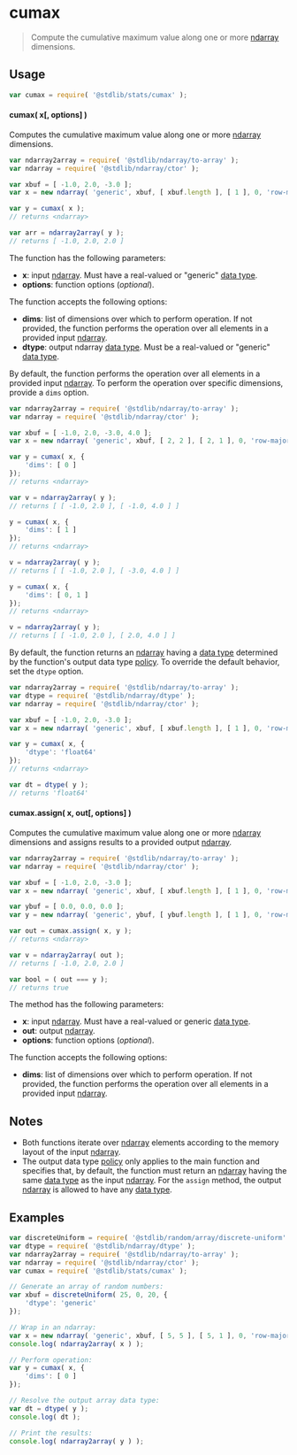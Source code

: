 <!--

@license Apache-2.0

Copyright (c) 2025 The Stdlib Authors.

Licensed under the Apache License, Version 2.0 (the "License");
you may not use this file except in compliance with the License.
You may obtain a copy of the License at

   http://www.apache.org/licenses/LICENSE-2.0

Unless required by applicable law or agreed to in writing, software
distributed under the License is distributed on an "AS IS" BASIS,
WITHOUT WARRANTIES OR CONDITIONS OF ANY KIND, either express or implied.
See the License for the specific language governing permissions and
limitations under the License.

-->

# cumax

> Compute the cumulative maximum value along one or more [ndarray][@stdlib/ndarray/ctor] dimensions.

<section class="usage">

## Usage

```javascript
var cumax = require( '@stdlib/stats/cumax' );
```

#### cumax( x\[, options] )

Computes the cumulative maximum value along one or more [ndarray][@stdlib/ndarray/ctor] dimensions.

```javascript
var ndarray2array = require( '@stdlib/ndarray/to-array' );
var ndarray = require( '@stdlib/ndarray/ctor' );

var xbuf = [ -1.0, 2.0, -3.0 ];
var x = new ndarray( 'generic', xbuf, [ xbuf.length ], [ 1 ], 0, 'row-major' );

var y = cumax( x );
// returns <ndarray>

var arr = ndarray2array( y );
// returns [ -1.0, 2.0, 2.0 ]
```

The function has the following parameters:

-   **x**: input [ndarray][@stdlib/ndarray/ctor]. Must have a real-valued or "generic" [data type][@stdlib/ndarray/dtypes].
-   **options**: function options (_optional_).

The function accepts the following options:

-   **dims**: list of dimensions over which to perform operation. If not provided, the function performs the operation over all elements in a provided input [ndarray][@stdlib/ndarray/ctor].
-   **dtype**: output ndarray [data type][@stdlib/ndarray/dtypes]. Must be a real-valued or "generic" [data type][@stdlib/ndarray/dtypes].

By default, the function performs the operation over all elements in a provided input [ndarray][@stdlib/ndarray/ctor]. To perform the operation over specific dimensions, provide a `dims` option.

```javascript
var ndarray2array = require( '@stdlib/ndarray/to-array' );
var ndarray = require( '@stdlib/ndarray/ctor' );

var xbuf = [ -1.0, 2.0, -3.0, 4.0 ];
var x = new ndarray( 'generic', xbuf, [ 2, 2 ], [ 2, 1 ], 0, 'row-major' );

var y = cumax( x, {
    'dims': [ 0 ]
});
// returns <ndarray>

var v = ndarray2array( y );
// returns [ [ -1.0, 2.0 ], [ -1.0, 4.0 ] ]

y = cumax( x, {
    'dims': [ 1 ]
});
// returns <ndarray>

v = ndarray2array( y );
// returns [ [ -1.0, 2.0 ], [ -3.0, 4.0 ] ]

y = cumax( x, {
    'dims': [ 0, 1 ]
});
// returns <ndarray>

v = ndarray2array( y );
// returns [ [ -1.0, 2.0 ], [ 2.0, 4.0 ] ]
```

By default, the function returns an [ndarray][@stdlib/ndarray/ctor] having a [data type][@stdlib/ndarray/dtypes] determined by the function's output data type [policy][@stdlib/ndarray/output-dtype-policies]. To override the default behavior, set the `dtype` option.

```javascript
var ndarray2array = require( '@stdlib/ndarray/to-array' );
var dtype = require( '@stdlib/ndarray/dtype' );
var ndarray = require( '@stdlib/ndarray/ctor' );

var xbuf = [ -1.0, 2.0, -3.0 ];
var x = new ndarray( 'generic', xbuf, [ xbuf.length ], [ 1 ], 0, 'row-major' );

var y = cumax( x, {
    'dtype': 'float64'
});
// returns <ndarray>

var dt = dtype( y );
// returns 'float64'
```

#### cumax.assign( x, out\[, options] )

Computes the cumulative maximum value along one or more [ndarray][@stdlib/ndarray/ctor] dimensions and assigns results to a provided output [ndarray][@stdlib/ndarray/ctor].

```javascript
var ndarray2array = require( '@stdlib/ndarray/to-array' );
var ndarray = require( '@stdlib/ndarray/ctor' );

var xbuf = [ -1.0, 2.0, -3.0 ];
var x = new ndarray( 'generic', xbuf, [ xbuf.length ], [ 1 ], 0, 'row-major' );

var ybuf = [ 0.0, 0.0, 0.0 ];
var y = new ndarray( 'generic', ybuf, [ ybuf.length ], [ 1 ], 0, 'row-major' );

var out = cumax.assign( x, y );
// returns <ndarray>

var v = ndarray2array( out );
// returns [ -1.0, 2.0, 2.0 ]

var bool = ( out === y );
// returns true
```

The method has the following parameters:

-   **x**: input [ndarray][@stdlib/ndarray/ctor]. Must have a real-valued or generic [data type][@stdlib/ndarray/dtypes].
-   **out**: output [ndarray][@stdlib/ndarray/ctor].
-   **options**: function options (_optional_).

The function accepts the following options:

-   **dims**: list of dimensions over which to perform operation. If not provided, the function performs the operation over all elements in a provided input [ndarray][@stdlib/ndarray/ctor].

</section>

<!-- /.usage -->

<section class="notes">

## Notes

-   Both functions iterate over [ndarray][@stdlib/ndarray/ctor] elements according to the memory layout of the input [ndarray][@stdlib/ndarray/ctor].
-   The output data type [policy][@stdlib/ndarray/output-dtype-policies] only applies to the main function and specifies that, by default, the function must return an [ndarray][@stdlib/ndarray/ctor] having the same [data type][@stdlib/ndarray/dtypes] as the input [ndarray][@stdlib/ndarray/ctor]. For the `assign` method, the output [ndarray][@stdlib/ndarray/ctor] is allowed to have any [data type][@stdlib/ndarray/dtypes].

</section>

<!-- /.notes -->

<section class="examples">

## Examples

<!-- eslint no-undef: "error" -->

```javascript
var discreteUniform = require( '@stdlib/random/array/discrete-uniform' );
var dtype = require( '@stdlib/ndarray/dtype' );
var ndarray2array = require( '@stdlib/ndarray/to-array' );
var ndarray = require( '@stdlib/ndarray/ctor' );
var cumax = require( '@stdlib/stats/cumax' );

// Generate an array of random numbers:
var xbuf = discreteUniform( 25, 0, 20, {
    'dtype': 'generic'
});

// Wrap in an ndarray:
var x = new ndarray( 'generic', xbuf, [ 5, 5 ], [ 5, 1 ], 0, 'row-major' );
console.log( ndarray2array( x ) );

// Perform operation:
var y = cumax( x, {
    'dims': [ 0 ]
});

// Resolve the output array data type:
var dt = dtype( y );
console.log( dt );

// Print the results:
console.log( ndarray2array( y ) );
```

</section>

<!-- /.examples -->

<!-- Section for related `stdlib` packages. Do not manually edit this section, as it is automatically populated. -->

<section class="related">

</section>

<!-- /.related -->

<!-- Section for all links. Make sure to keep an empty line after the `section` element and another before the `/section` close. -->

<section class="links">

[@stdlib/ndarray/ctor]: https://github.com/stdlib-js/stdlib/tree/develop/lib/node_modules/%40stdlib/ndarray/ctor

[@stdlib/ndarray/dtypes]: https://github.com/stdlib-js/stdlib/tree/develop/lib/node_modules/%40stdlib/ndarray/dtypes

[@stdlib/ndarray/output-dtype-policies]: https://github.com/stdlib-js/stdlib/tree/develop/lib/node_modules/%40stdlib/ndarray/output-dtype-policies

</section>

<!-- /.links -->
